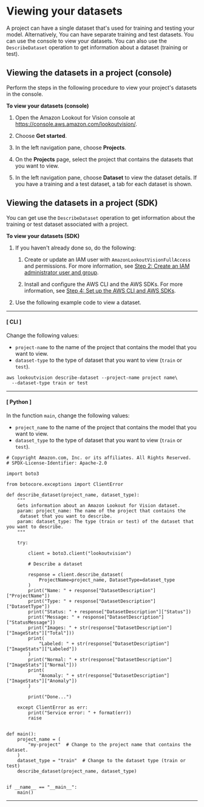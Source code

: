 # Viewing your datasets<a name="view-datasets"></a>

A project can have a single dataset that's used for training and testing your model\. Alternatively, You can have separate training and test datasets\. You can use the console to view your datasets\. You can also use the `DescribeDataset` operation to get information about a dataset \(training or test\)\.

## Viewing the datasets in a project \(console\)<a name="view-datasets-console"></a>

Perform the steps in the following procedure to view your project's datasets in the console\. 

**To view your datasets \(console\)**

1. Open the Amazon Lookout for Vision console at [ https://console\.aws\.amazon\.com/lookoutvision/]( https://console.aws.amazon.com/lookoutvision/)\.

1. Choose **Get started**\. 

1. In the left navigation pane, choose **Projects**\. 

1. On the **Projects** page, select the project that contains the datasets that you want to view\.

1. In the left navigation pane, choose **Dataset** to view the dataset details\. If you have a training and a test dataset, a tab for each dataset is shown\.

## Viewing the datasets in a project \(SDK\)<a name="view-datasets-sdk"></a>

You can get use the `DescribeDataset` operation to get information about the training or test dataset associated with a project\.

**To view your datasets \(SDK\)**

1. If you haven't already done so, do the following:

   1. Create or update an IAM user with `AmazonLookoutVisionFullAccess` and permissions\. For more information, see [Step 2: Create an IAM administrator user and group](su-account-user.md)\.

   1. Install and configure the AWS CLI and the AWS SDKs\. For more information, see [Step 4: Set up the AWS CLI and AWS SDKs](su-awscli-sdk.md)\.

1. Use the following example code to view a dataset\.

------
#### [ CLI ]

   Change the following values:
   + `project-name` to the name of the project that contains the model that you want to view\.
   + `dataset-type` to the type of dataset that you want to view \(`train` or `test`\)\.

   ```
   aws lookoutvision describe-dataset --project-name project name\
     --dataset-type train or test
   ```

------
#### [ Python ]

   In the function `main`, change the following values:
   + `project_name` to the name of the project that contains the model that you want to view\.
   + `dataset_type` to the type of dataset that you want to view \(`train` or `test`\)\.

   ```
   # Copyright Amazon.com, Inc. or its affiliates. All Rights Reserved.
   # SPDX-License-Identifier: Apache-2.0
   
   import boto3
   
   from botocore.exceptions import ClientError
   
   def describe_dataset(project_name, dataset_type):
       """
       Gets information about an Amazon Lookout for Vision dataset.
       param: project_name: The name of the project that contains the
        dataset that you want to describe.
       param: dataset_type: The type (train or test) of the dataset that you want to describe.
       """
   
       try:
   
           client = boto3.client("lookoutvision")
   
           # Describe a dataset
   
           response = client.describe_dataset(
               ProjectName=project_name, DatasetType=dataset_type
           )
           print("Name: " + response["DatasetDescription"]["ProjectName"])
           print("Type: " + response["DatasetDescription"]["DatasetType"])
           print("Status: " + response["DatasetDescription"]["Status"])
           print("Message: " + response["DatasetDescription"]["StatusMessage"])
           print("Images: " + str(response["DatasetDescription"]["ImageStats"]["Total"]))
           print(
               "Labeled: " + str(response["DatasetDescription"]["ImageStats"]["Labeled"])
           )
           print("Normal: " + str(response["DatasetDescription"]["ImageStats"]["Normal"]))
           print(
               "Anomaly: " + str(response["DatasetDescription"]["ImageStats"]["Anomaly"])
           )
   
           print("Done...")
   
       except ClientError as err:
           print("Service error: " + format(err))
           raise
   
   
   def main():
       project_name = (
           "my-project"  # Change to the project name that contains the dataset.
       )
       dataset_type = "train"  # Change to the dataset type (train or test)
       describe_dataset(project_name, dataset_type)
   
   
   if __name__ == "__main__":
       main()
   ```

------